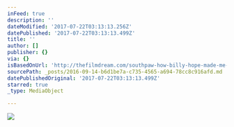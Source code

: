 ```yaml
---
inFeed: true
description: ''
dateModified: '2017-07-22T03:13:13.256Z'
datePublished: '2017-07-22T03:13:13.499Z'
title: ''
author: []
publisher: {}
via: {}
isBasedOnUrl: 'http://thefilmdream.com/southpaw-how-billy-hope-made-me-cry.html'
sourcePath: _posts/2016-09-14-b6d1be7a-c735-4565-a694-78cc8c916afd.md
datePublishedOriginal: '2017-07-22T03:13:13.499Z'
starred: true
_type: MediaObject

---
```

<article style=""><img src="http://thefilmdream.com/image/106806829_scaled_350x519.jpg" /></article>